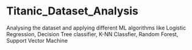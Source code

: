 # Titanic_Dataset_Analysis

Analysing the dataset and applying different ML algorithms like Logistic Regression, Decision Tree classifier, K-NN Classfier, Random Forest, Support Vector Machine


